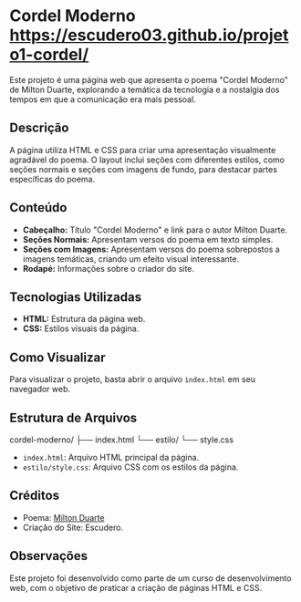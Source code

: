 # Cordel Moderno  https://escudero03.github.io/projeto1-cordel/

Este projeto é uma página web que apresenta o poema "Cordel Moderno" de Milton Duarte, explorando a temática da tecnologia e a nostalgia dos tempos em que a comunicação era mais pessoal.

## Descrição

A página utiliza HTML e CSS para criar uma apresentação visualmente agradável do poema. O layout inclui seções com diferentes estilos, como seções normais e seções com imagens de fundo, para destacar partes específicas do poema.

## Conteúdo

* **Cabeçalho:** Título "Cordel Moderno" e link para o autor Milton Duarte.
* **Seções Normais:** Apresentam versos do poema em texto simples.
* **Seções com Imagens:** Apresentam versos do poema sobrepostos a imagens temáticas, criando um efeito visual interessante.
* **Rodapé:** Informações sobre o criador do site.

## Tecnologias Utilizadas

* **HTML:** Estrutura da página web.
* **CSS:** Estilos visuais da página.

## Como Visualizar

Para visualizar o projeto, basta abrir o arquivo `index.html` em seu navegador web.

## Estrutura de Arquivos

cordel-moderno/
├── index.html
└── estilo/
└── style.css

* `index.html`: Arquivo HTML principal da página.
* `estilo/style.css`: Arquivo CSS com os estilos da página.

## Créditos

* Poema: [Milton Duarte](https://www.recantodasletras.com.br/poesias/3186743)
* Criação do Site: Escudero.

## Observações

Este projeto foi desenvolvido como parte de um curso de desenvolvimento web, com o objetivo de praticar a criação de páginas HTML e CSS.
